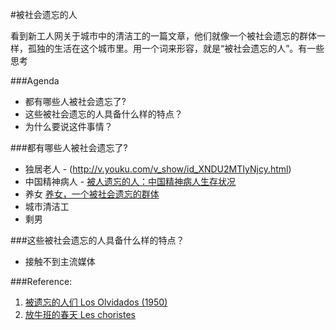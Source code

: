 #被社会遗忘的人

看到新工人网关于城市中的清洁工的一篇文章，他们就像一个被社会遗忘的群体一样，孤独的生活在这个城市里。用一个词来形容，就是“被社会遗忘的人”。有一些思考

###Agenda
- 都有哪些人被社会遗忘了?
- 这些被社会遗忘的人具备什么样的特点？
- 为什么要说这件事情？


###都有哪些人被社会遗忘了?
- 独居老人 - (http://v.youku.com/v_show/id_XNDU2MTIyNjcy.html)
- 中国精神病人 - [被人遗忘的人：中国精神病人生存状况](http://book.douban.com/subject/3032690/)
- 养女 [养女，一个被社会遗忘的群体](http://bbs.tianya.cn/post-free-3548416-1.shtml)
- 城市清洁工
- 剩男

###这些被社会遗忘的人具备什么样的特点？
- 接触不到主流媒体

###Reference:
1. [被遗忘的人们 Los Olvidados (1950)](http://movie.douban.com/subject/1303579/)
2. [放牛班的春天 Les choristes](http://movie.douban.com/subject/1291549/)